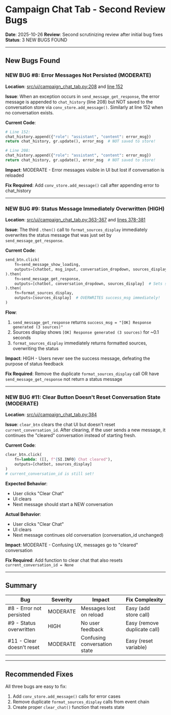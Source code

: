 # Campaign Chat Tab - Second Review Bugs

**Date**: 2025-10-26
**Review**: Second scrutinizing review after initial bug fixes
**Status**: 3 NEW BUGS FOUND

---

## New Bugs Found

### NEW BUG #8: Error Messages Not Persisted (MODERATE)
**Location**: [src/ui/campaign_chat_tab.py:208](src/ui/campaign_chat_tab.py#L208) and [line 152](src/ui/campaign_chat_tab.py#L152)

**Issue**: When an exception occurs in `send_message_get_response`, the error message is appended to `chat_history` (line 208) but NOT saved to the conversation store via `conv_store.add_message()`. Similarly at line 152 when no conversation exists.

**Current Code**:
```python
# Line 152:
chat_history.append({"role": "assistant", "content": error_msg})
return chat_history, gr.update(), error_msg  # NOT saved to store!

# Line 208:
chat_history.append({"role": "assistant", "content": error_msg})
return chat_history, gr.update(), error_msg  # NOT saved to store!
```

**Impact**: MODERATE - Error messages visible in UI but lost if conversation is reloaded

**Fix Required**: Add `conv_store.add_message()` call after appending error to chat_history

---

### NEW BUG #9: Status Message Immediately Overwritten (HIGH)
**Location**: [src/ui/campaign_chat_tab.py:363-367](src/ui/campaign_chat_tab.py#L363-L367) and [lines 378-381](src/ui/campaign_chat_tab.py#L378-L381)

**Issue**: The third `.then()` call to `format_sources_display` immediately overwrites the status message that was just set by `send_message_get_response`.

**Current Code**:
```python
send_btn.click(
    fn=send_message_show_loading,
    outputs=[chatbot, msg_input, conversation_dropdown, sources_display]
).then(
    fn=send_message_get_response,
    outputs=[chatbot, conversation_dropdown, sources_display]  # Sets success_msg
).then(
    fn=format_sources_display,
    outputs=[sources_display]  # OVERWRITES success_msg immediately!
)
```

**Flow**:
1. `send_message_get_response` returns `success_msg = "[OK] Response generated (3 sources)"`
2. Sources display shows `[OK] Response generated (3 sources)` for ~0.1 seconds
3. `format_sources_display` immediately returns formatted sources, overwriting the status

**Impact**: HIGH - Users never see the success message, defeating the purpose of status feedback

**Fix Required**: Remove the duplicate `format_sources_display` call OR have `send_message_get_response` not return a status message

---

### NEW BUG #11: Clear Button Doesn't Reset Conversation State (MODERATE)
**Location**: [src/ui/campaign_chat_tab.py:384](src/ui/campaign_chat_tab.py#L384)

**Issue**: `clear_btn` clears the chat UI but doesn't reset `current_conversation_id`. After clearing, if the user sends a new message, it continues the "cleared" conversation instead of starting fresh.

**Current Code**:
```python
clear_btn.click(
    fn=lambda: ([], f"{SI.INFO} Chat cleared"),
    outputs=[chatbot, sources_display]
)
# current_conversation_id is still set!
```

**Expected Behavior**:
- User clicks "Clear Chat"
- UI clears
- Next message should start a NEW conversation

**Actual Behavior**:
- User clicks "Clear Chat"
- UI clears
- Next message continues old conversation (conversation_id unchanged)

**Impact**: MODERATE - Confusing UX, messages go to "cleared" conversation

**Fix Required**: Add function to clear chat that also resets `current_conversation_id = None`

---

## Summary

| Bug | Severity | Impact | Fix Complexity |
|-----|----------|--------|----------------|
| #8 - Error not persisted | MODERATE | Messages lost on reload | Easy (add store call) |
| #9 - Status overwritten | HIGH | No user feedback | Easy (remove duplicate call) |
| #11 - Clear doesn't reset | MODERATE | Confusing conversation state | Easy (reset variable) |

---

## Recommended Fixes

All three bugs are easy to fix:
1. Add `conv_store.add_message()` calls for error cases
2. Remove duplicate `format_sources_display` calls from event chain
3. Create proper `clear_chat()` function that resets state
